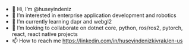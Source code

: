 - 👋 Hi, I’m @huseyindeniz
- 👀 I’m interested in enterprise application development and robotics
- 🌱 I’m currently learning dapr and webgl2
- 💞️ I’m looking to collaborate on dotnet core, python, ros/ros2, pytorch, react, react native projects
- 📫 How to reach me https://linkedin.com/in/huseyindenizkivrak/en-us

<!---
huseyindeniz/huseyindeniz is a ✨ special ✨ repository because its `README.md` (this file) appears on your GitHub profile.
You can click the Preview link to take a look at your changes.
--->
